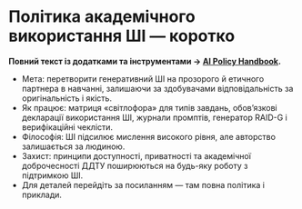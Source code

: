 # Політика академічного використання ШІ — коротко

**Повний текст із додатками та інструментами → [AI Policy Handbook](https://steminist-ua.github.io/ai-academic-toolkit/).**

- Мета: перетворити генеративний ШІ на прозорого й етичного партнера в навчанні, залишаючи за здобувачами відповідальність за оригінальність і якість.  
- Як працює: матриця «світлофора» для типів завдань, обов’язкові декларації використання ШІ, журнали промптів, генератор RAID-G і верифікаційні чеклісти.  
- Філософія: ШІ підсилює мислення високого рівня, але авторство залишається за людиною.  
- Захист: принципи доступності, приватності та академічної доброчесності ДДТУ поширюються на будь-яку роботу з підтримкою ШІ.  
- Для деталей перейдіть за посиланням — там повна політика і приклади.